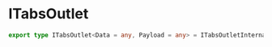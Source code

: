 # ITabsOutlet

```ts
export type ITabsOutlet<Data = any, Payload = any> = ITabsOutletInternal<Data, Payload>;
```



